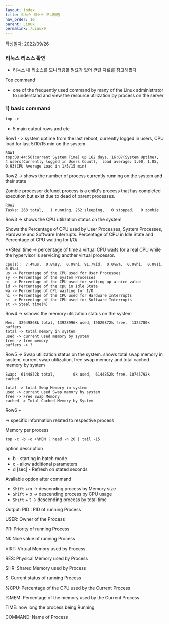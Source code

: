 ```yaml
---
layout: index
title: 리눅스 리소스 모니터링
nav_order: 10
parent: Linux
permalink: /Linux9
---
```


작성일자: 2022/09/26

### 리눅스 리소스 확인


- 리눅스 내 리소스를 모니터링할 필요가 있어 관련 자료를 참고해봤다



Top command

- one of the frequently used command by many of the Linux administrator to understand and view the resource utilization by process on the server



### 1) basic command

```
top -c
```

* 5 main output rows and etc

Row1 - > system uptime from the last reboot, currently logged in users, CPU load for last 5/10/15 min on the system

```
ROW1
top:08:44:56(current System Time) up 162 days, 16:07(System Uptime),  4 users(Currently logged in Users Count),  load average: 1.00, 1.05, 0.93(CPU Average Load in 1/5/15 min)
```

Row2 -> shows the number of process currently running on the system and their state

Zombie processor defunct process is a child's process that has completed execution but exist due to dead of parent processes.

```
ROW2
Tasks: 263 total,   1 running, 262 sleeping,   0 stopped,   0 zombie
```

Row3 -> shows the CPU utilization status on the system

Shows the Percentage of CPU used by User Processes, System Processes, Hardware and Software Interrupts. Percentage of CPU in Idle State and Percentage of CPU waiting for I/O/

**Steal time -> percentage of time a virtual CPU waits for a real CPU while the hypervisor is servicing another virtual processor.

```
Cpu(s):  7.4%us,  0.8%sy,  0.0%ni, 91.7%id,  0.0%wa,  0.0%hi,  0.0%si,  0.0%st
us -> Percentage of the CPU used for User Processes
sy -> Percentage of the System Processes
ni -> Percentage of the CPU used for setting up a nice value
id -> Percentage of the cpu in Idle State
wa -> Percentage of CPU waiting for I/O
hi -> Percentage of the CPU used for Hardware Interrupts
si -> Percentage of the CPU used for Software Interrupts
st -> Steal time(%)
```

Row4 -> sshows the memory utilization status on the system

```
Mem:  32949868k total, 13928996k used, 19020872k free,  1323780k buffers
total -> total memory in system
used -> current used memory by system
free -> free memory
buffers -> ?
```

Row5 -> Swap utilization status on the system. shows total swap memory in system, current swap utilization, free swap memory and total cached memory by system

```
Swap:  6144852k total,        0k used,  6144852k free, 10745792k cached

total -> total Swap Memory in system
used -> current used Swap memory by system
free -> Free Swap Memory
cached -> Total Cached Memory by System
```

Row6 ~

-> specific information related to respective process



Memory per process

```
top -c -b -o +%MEM | head -n 20 | tail -15
```

option description

* b - starting in batch mode
* c - allow additional parameters
* d [sec] - Refresh on stated seconds

Available option after command

* `Shift` +m -> descending process by Memory size
* `Shift` + p -> descending process by CPU usage
* `Shift` + t -> descending process by total time

Output:
PID : PID of running Process

USER: Owner of the Process

PR: Priority of running Process

NI: Nice value of running Process

VIRT: Virtual Memory used by Process

RES: Physical Memory used by Process

SHR: Shared Memory used by Process

S: Current status of running Process

%CPU: Percentage of the CPU used by the Current Process

%MEM: Percentage of the memory used by the Current Process

TIME: how long the process being Running

COMMAND: Name of Process

